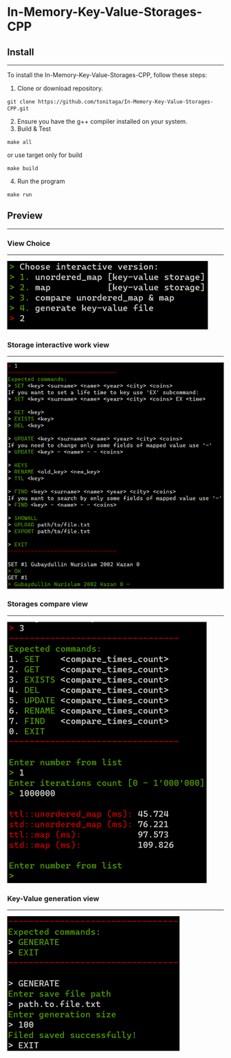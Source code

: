 # In-Memory-Key-Value-Storages-CPP

## Install

---
To install the In-Memory-Key-Value-Storages-CPP, follow these steps:

1. Clone or download repository.

```shell
git clone https://github.com/tonitaga/In-Memory-Key-Value-Storages-CPP.git
```

2. Ensure you have the g++ compiler installed on your system.
3. Build & Test

```shell
make all
```

or use target only for build

```shell
make build
```

4. Run the program

```shell
make run
```

## Preview

---

### View Choice

---

![In-Memory-Key-Value-Storages-CPP](misc/images/choice_view.png)

### Storage interactive work view

---

![In-Memory-Key-Value-Storages-CPP](misc/images/storages_view.png)

### Storages compare view

---

![In-Memory-Key-Value-Storages-CPP](misc/images/compare_storages_view.png)

### Key-Value generation view

---

![In-Memory-Key-Value-Storages-CPP](misc/images/generation_view.png)